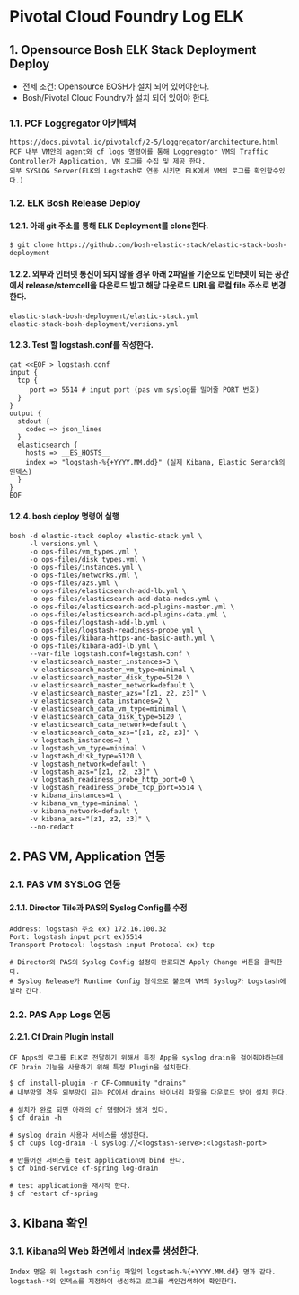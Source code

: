 # Pivotal Cloud Foundry Log ELK

## 1. Opensource Bosh ELK Stack Deployment Deploy
- 전제 조건: Opensource BOSH가 설치 되어 있어야한다.
- Bosh/Pivotal Cloud Foundry가 설치 되어 있어야 한다.

### 1.1.  PCF Loggregator 아키텍쳐
```
https://docs.pivotal.io/pivotalcf/2-5/loggregator/architecture.html
PCF 내부 VM안의 agent와 cf logs 명령어를 통해 Loggreagtor VM의 Traffic Controller가 Application, VM 로그를 수집 및 제공 한다.
외부 SYSLOG Server(ELK의 Logstash로 연동 시키면 ELK에서 VM의 로그를 확인할수있다.)
```

### 1.2.  ELK Bosh Release Deploy

#### 1.2.1. 아래 git 주소를 통해 ELK Deployment를 clone한다.
```
$ git clone https://github.com/bosh-elastic-stack/elastic-stack-bosh-deployment
```
#### 1.2.2. 외부와 인터넷 통신이 되지 않을 경우 아래 2파일을 기준으로 인터넷이 되는 공간에서 release/stemcell을 다운로드 받고 해당 다운로드 URL을 로컬 file 주소로 변경 한다.
```
elastic-stack-bosh-deployment/elastic-stack.yml
elastic-stack-bosh-deployment/versions.yml
```

#### 1.2.3. Test 할 logstash.conf를 작성한다.
```
cat <<EOF > logstash.conf
input {
  tcp {
     port => 5514 # input port (pas vm syslog를 밀어줄 PORT 번호)
  }
}
output {
  stdout {
    codec => json_lines
  }
  elasticsearch {
    hosts => __ES_HOSTS__
    index => "logstash-%{+YYYY.MM.dd}" (실제 Kibana, Elastic Serarch의 인덱스)
  } 
}
EOF
```

#### 1.2.4. bosh deploy 명령어 실행
```
bosh -d elastic-stack deploy elastic-stack.yml \
     -l versions.yml \
     -o ops-files/vm_types.yml \
     -o ops-files/disk_types.yml \
     -o ops-files/instances.yml \
     -o ops-files/networks.yml \
     -o ops-files/azs.yml \
     -o ops-files/elasticsearch-add-lb.yml \
     -o ops-files/elasticsearch-add-data-nodes.yml \
     -o ops-files/elasticsearch-add-plugins-master.yml \
     -o ops-files/elasticsearch-add-plugins-data.yml \
     -o ops-files/logstash-add-lb.yml \
     -o ops-files/logstash-readiness-probe.yml \
     -o ops-files/kibana-https-and-basic-auth.yml \
     -o ops-files/kibana-add-lb.yml \
     --var-file logstash.conf=logstash.conf \
     -v elasticsearch_master_instances=3 \
     -v elasticsearch_master_vm_type=minimal \
     -v elasticsearch_master_disk_type=5120 \
     -v elasticsearch_master_network=default \
     -v elasticsearch_master_azs="[z1, z2, z3]" \
     -v elasticsearch_data_instances=2 \
     -v elasticsearch_data_vm_type=minimal \
     -v elasticsearch_data_disk_type=5120 \
     -v elasticsearch_data_network=default \
     -v elasticsearch_data_azs="[z1, z2, z3]" \
     -v logstash_instances=2 \
     -v logstash_vm_type=minimal \
     -v logstash_disk_type=5120 \
     -v logstash_network=default \
     -v logstash_azs="[z1, z2, z3]" \
     -v logstash_readiness_probe_http_port=0 \
     -v logstash_readiness_probe_tcp_port=5514 \
     -v kibana_instances=1 \
     -v kibana_vm_type=minimal \
     -v kibana_network=default \
     -v kibana_azs="[z1, z2, z3]" \
     --no-redact
```

## 2. PAS VM, Application 연동

### 2.1. PAS VM SYSLOG 연동
#### 2.1.1. Director Tile과 PAS의 Syslog Config를 수정
```
Address: logstash 주소 ex) 172.16.100.32
Port: logstash input port ex)5514
Transport Protocol: logstash input Protocal ex) tcp

# Director와 PAS의 Syslog Config 설정이 완료되면 Apply Change 버튼을 클릭한다.
# Syslog Release가 Runtime Config 형식으로 붙으며 VM의 Syslog가 Logstash에 날라 간다.
```

### 2.2. PAS App Logs 연동
#### 2.2.1. Cf Drain Plugin Install
```
CF Apps의 로그를 ELK로 전달하기 위해서 특정 App을 syslog drain을 걸어줘야하는데
CF Drain 기능을 사용하기 위해 특정 Plugin을 설치한다.

$ cf install-plugin -r CF-Community "drains"
# 내부망일 경우 외부망이 되는 PC에서 drains 바이너리 파일을 다운로드 받아 설치 한다.

# 설치가 완료 되면 아래의 cf 명령어가 생겨 있다.
$ cf drain -h

# syslog drain 사용자 서비스를 생성한다.
$ cf cups log-drain -l syslog://<logstash-serve>:<logstash-port>

# 만들어진 서비스를 test application에 bind 한다.
$ cf bind-service cf-spring log-drain

# test application을 재시작 한다.
$ cf restart cf-spring
```

## 3. Kibana 확인
### 3.1. Kibana의  Web 화면에서 Index를 생성한다.
```
Index 명은 위 logstash config 파일의 logstash-%{+YYYY.MM.dd} 명과 같다.
logstash-*의 인덱스를 지정하여 생성하고 로그를 색인검색하여 확인한다.
```
